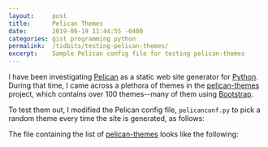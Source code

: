 ```yaml
---
layout:     post
title:      Pelican Themes
date:       2019-06-19 11:44:55 -0400
categories: gist programming python
permalink:  /tidbits/testing-pelican-themes/
excerpt:    Sample Pelican config file for testing pelican-themes
---
```


I have been investigating [Pelican][pelican] as a static web site generator for [Python][python].
During that time, I came across a plethora of themes in the [pelican-themes][pelicanthemes] project,
which contains over 100 themes--many of them using [Bootstrap][bootstrap].

To test them out, I modified the Pelican config file, `pelicanconf.py` to pick a random theme 
every time the site is generated, as follows: 
<script src="https://gist.github.com/palevell/6e297554f1389971988813ddd69724ef.js"></script>

The file containing the list of [pelican-themes][pelicanthemes] looks like the following:
<script src="https://gist.github.com/palevell/711a8393bde6a6462df9050b564bda09.js"></script>

[pelican]: https://blog.getpelican.com
[pelicanthemes]: http://www.pelicanthemes.com
[python]: https://www.python.org
[bootstrap]: https://getbootstrap.com



